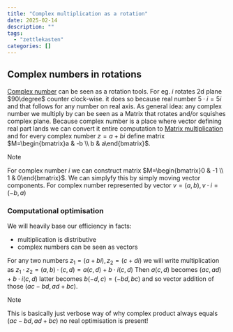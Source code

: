 ```yaml
---
title: "Complex multiplication as a rotation"
date: 2025-02-14
description: ""
tags: 
  - "zettlekasten"
categories: []
---
```


## Complex numbers in rotations
[Complex number](Complex%20number.md) can be seen as a rotation tools. For eg. $i$ rotates 2d plane $90\degree$ counter clock-wise. it does so because real number $5 \cdot i=5i$ and that follows for any number on real axis. As general idea: any complex number we multiply by can be seen as a Matrix that rotates and/or squishes complex plane. Because complex number is a place where vector defining real part lands we can convert it entire computation to [Matrix multiplication](Matrix%20multiplication.md) and for every complex number $z = a+bi$ define matrix $M=\begin{bmatrix}a & -b \\ b & a\end{bmatrix}$. 
> [!Note] 
> For complex number $i$ we can construct matrix $M=\begin{bmatrix}0 & -1 \\ 1 & 0\end{bmatrix}$. We can simplyfy this by simply moving vector components. For complex number represented by vector $v = (a,b), v\cdot i = (-b,a)$ 

### Computational optimisation
We will heavily base our efficiency in facts:
- multiplication is distributive
- complex numbers can be seen as vectors

For any two numbers $z_1=(a+bi), z_2=(c+di)$ we will write multiplication as $z_1 \cdot z_2 = (a,b)\cdot(c,d) = a(c,d) + b\cdot i(c,d)$ Then $a(c,d)$ becomes $(ac,ad) + b\cdot i(c,d)$ latter becomes $b(-d,c) =  (-bd,bc)$ and so vector addition of those $(ac-bd,ad+bc)$. 

> [!Note]
> This is basically just verbose way of why complex product always equals  $(ac-bd,ad+bc)$ no real optimisation is present!


